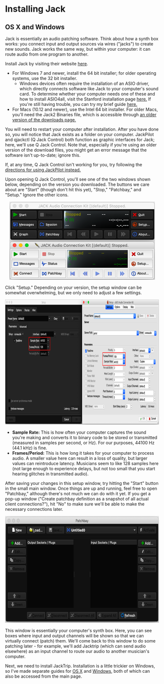 # Installing Jack
## OS X and Windows

Jack is essentially an audio patching software. Think about how a synth box works: you connect input and output sources via wires ("jacks") to create new sounds. Jack works the same way, but within your computer: it can route audio from one program to another.

Install Jack by visiting their website [here](https://jackaudio.org/downloads/).
- For Windows 7 and newer, install the 64 bit installer; for older operating systems, use the 32 bit installer.
  - Windows devices often require the installation of an ASIO driver, which directly connects software like Jack to your computer's sound card. To determine whether your computer needs one of these and how to install ASIO4all, visit the Stanford installation page [here.](https://ccrma.stanford.edu/software/jacktrip/windows/index.html) If you're still having trouble, you can try my brief guide [here.](https://github.com/lucylangenb/jacktrip/blob/master/1b_asio.md#asio-driver-installation)
- For Macs (10.12 and newer), use the Intel 64 bit installer. For older Macs, you'll need the Jack2 Binaries file, which is accessible through [an older version of the downloads page.](https://web.archive.org/web/20200808125552/https://jackaudio.org/downloads/)

You will need to restart your computer after installation. After you have done so, you will notice that Jack exists as a folder on your computer. JackPilot and qjackctl (Q Jack Control) both function as graphic interfaces for Jack; here, we'll use Q Jack Control. Note that, especially if you're using an older version of the download files, you might get an error message that the software isn't up-to-date; ignore this.

If, at any time, Q Jack Control isn't working for you, try following the [directions for using JackPilot instead.](https://github.com/lucylangenb/jacktrip/blob/master/1c_installjack_jackpilot.md)

Upon opening Q Jack Control, you'll see one of the two windows shown below, depending on the version you downloaded. The buttons we care about are "Start" (though don't hit this yet), "Stop," "Patchbay," and "Setup." Ignore the other icons.

<p align="center">
  <img width="477" height="256" src="https://github.com/lucylangenb/jacktrip/blob/master/screencaps/qjackctl.png?raw=true">
</p>

Click "Setup." Depending on your version, the setup window can be somewhat overwhelming, but we only need to adjust a few settings.

<p align="center">
  <img width="1004.25" height="409.5" src="https://github.com/lucylangenb/jacktrip/blob/master/screencaps/qjackctl_setup.png?raw=true">
</p>

- __Sample Rate:__ This is how often your computer captures the sound you're making and converts it to binary code to be stored or transmitted (measured in samples per second, or Hz). For our purposes, 44100 Hz (44.1 kHz) is fine.
- __Frames/Period:__ This is how long it takes for your computer to process audio. A smaller value here can result in a loss of quality, but larger values can reintroduce latency. Musicians seem to like 128 samples here (not large enough to experience delays, but not too small that you start hearing glitches in transmitted audio).

After saving your changes in this setup window, try hitting the "Start" button in the small main window. Once things are up and running, feel free to open "Patchbay," although there's not much we can do with it yet. If you get a pop-up window ("Create patchbay definition as a snapshot of all actual client connections?"), hit "No" to make sure we'll be able to make the necessary connections later.

<p align="center">
  <img width="670" height="350" src="https://github.com/lucylangenb/jacktrip/blob/master/screencaps/qjackctl_initialpatchbay.png?raw=true">
</p>

This window is essentially your computer's synth box. Here, you can see boxes where input and output channels will be shown so that we can virtually connect (patch) them. We'll come back to this window to do some patching later - for example, we'll add Jacktrip (which can send audio elsewhere) as an input channel to route our audio to another musician's computer.

Next, we need to install JackTrip. Installation is a little trickier on Windows, so I've made separate guides for [OS X](https://github.com/lucylangenb/jacktrip/blob/master/2a_installjacktrip_osx.md#installing-jacktrip) and [Windows](https://github.com/lucylangenb/jacktrip/blob/master/2b_installjacktrip_windows.md#installing-jacktrip), both of which can also be accessed from the main page.
